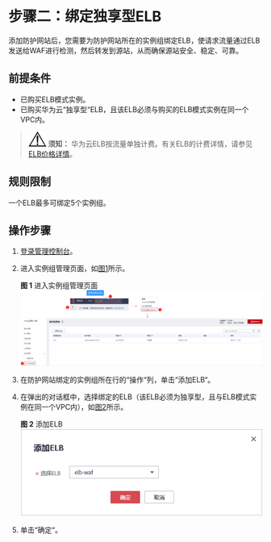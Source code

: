 # 步骤二：绑定独享型ELB<a name="waf_01_0288"></a>

添加防护网站后，您需要为防护网站所在的实例组绑定ELB，使请求流量通过ELB发送给WAF进行检测，然后转发到源站，从而确保源站安全、稳定、可靠。

## 前提条件<a name="section2256777914731"></a>

-   已购买ELB模式实例。
-   已购买华为云“独享型“ELB，且该ELB必须与购买的ELB模式实例在同一个VPC内。

>![](public_sys-resources/icon-notice.gif) **须知：** 
>华为云ELB按流量单独计费。有关ELB的计费详情，请参见[ELB价格详情](https://www.huaweicloud.com/pricing.html#/elb)。

## 规则限制<a name="section5683121719192"></a>

一个ELB最多可绑定5个实例组。

## 操作步骤<a name="section2555165203819"></a>

1.  [登录管理控制台](https://console.huaweicloud.com/?locale=zh-cn)。
2.  进入实例组管理页面，如[图1](#fig7658182717546)所示。

    **图 1**  进入实例组管理页面<a name="fig7658182717546"></a>  
    ![](figures/进入实例组管理页面.png "进入实例组管理页面")

3.  在防护网站绑定的实例组所在行的“操作“列，单击“添加ELB“。
4.  在弹出的对话框中，选择绑定的ELB（该ELB必须为独享型，且与ELB模式实例在同一个VPC内），如[图2](#fig1457810193720)所示。

    **图 2**  添加ELB<a name="fig1457810193720"></a>  
    ![](figures/添加ELB.png "添加ELB")

5.  单击“确定“。

